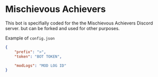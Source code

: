 # Mischievous Achievers
This bot is specifially coded for the the Mischievous Achievers Discord server. but can be forked and used for other purposes.

Example of `config.json`
```json
{
    "prefix": ">",
    "token": "BOT TOKEN",

    "modLogs": "MOD LOG ID"
}
```